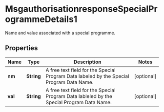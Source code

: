 

# MsgauthorisationresponseSpecialProgrammeDetails1

Name and value associated with a special programme.

## Properties

| Name | Type | Description | Notes |
|------------ | ------------- | ------------- | -------------|
|**nm** | **String** | A free text field for the Special Program Data labeled by the Special Program Data Name. |  [optional] |
|**val** | **String** | A free text field for the Special Program Data lableled by the Special Program Data Name. |  [optional] |



